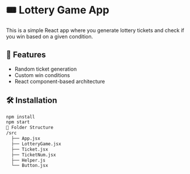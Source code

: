 # 🎟️ Lottery Game App

This is a simple React app where you generate lottery tickets and check if you win based on a given condition.

## 🚀 Features

- Random ticket generation
- Custom win conditions
- React component-based architecture

## 🛠️ Installation

```bash
npm install
npm start
📁 Folder Structure
/src
  ├── App.jsx
  ├── LotteryGame.jsx
  ├── Ticket.jsx
  ├── TicketNum.jsx
  ├── Helper.js
  └── Button.jsx
